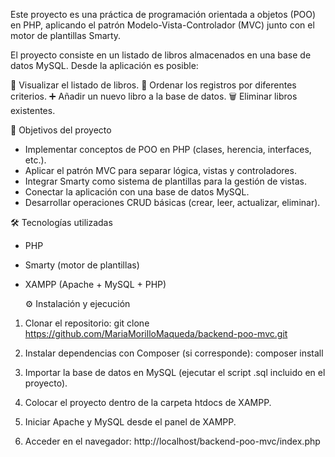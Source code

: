 Este proyecto es una práctica de programación orientada a objetos (POO) en PHP, aplicando el patrón Modelo-Vista-Controlador (MVC) junto con el motor de plantillas Smarty.

El proyecto consiste en un listado de libros almacenados en una base de datos MySQL. Desde la aplicación es posible:

📖 Visualizar el listado de libros.
🔀 Ordenar los registros por diferentes criterios.
➕ Añadir un nuevo libro a la base de datos.
🗑️ Eliminar libros existentes.

🚀 Objetivos del proyecto

- Implementar conceptos de POO en PHP (clases, herencia, interfaces, etc.).
- Aplicar el patrón MVC para separar lógica, vistas y controladores.
- Integrar Smarty como sistema de plantillas para la gestión de vistas.
- Conectar la aplicación con una base de datos MySQL.
- Desarrollar operaciones CRUD básicas (crear, leer, actualizar, eliminar).

🛠️ Tecnologías utilizadas

- PHP
- Smarty (motor de plantillas)
- XAMPP (Apache + MySQL + PHP)

  ⚙️ Instalación y ejecución

1. Clonar el repositorio:
git clone https://github.com/MariaMorilloMaqueda/backend-poo-mvc.git

2. Instalar dependencias con Composer (si corresponde):
composer install

3. Importar la base de datos en MySQL (ejecutar el script .sql incluido en el proyecto).
4. Colocar el proyecto dentro de la carpeta htdocs de XAMPP.
5. Iniciar Apache y MySQL desde el panel de XAMPP.

6. Acceder en el navegador:
http://localhost/backend-poo-mvc/index.php
